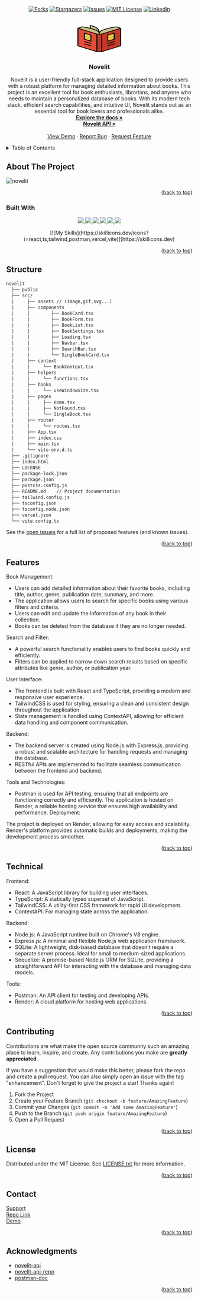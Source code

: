 <a name="readme-top"></a>

<!-- PROJECT SHIELDS -->
<!--
*** I'm using markdown "reference style" links for readability.
*** Reference links are enclosed in brackets [ ] instead of parentheses ( ).
*** See the bottom of this document for the declaration of the reference variables
*** for contributors-url, forks-url, etc. This is an optional, concise syntax you may use.
*** https://www.markdownguide.org/basic-syntax/#reference-style-links
-->

<div align="center">

[![Forks][forks-shield]][forks-url]
[![Stargazers][stars-shield]][stars-url]
[![Issues][issues-shield]][issues-url]
[![MIT License][license-shield]][license-url]
[![LinkedIn][linkedin-shield]][linkedin-url]

</div>

[contributors-shield]: https://img.shields.io/github/contributors/omrfrkcpr/novelit.svg?style=flat-square&color=blue
[contributors-url]: https://github.com/omrfrkcpr/novelit/graphs/contributors
[forks-shield]: https://img.shields.io/github/forks/omrfrkcpr/novelit.svg?style=flat-square&color=blueviolet
[forks-url]: https://github.com/omrfrkcpr/novelit/network/members
[stars-shield]: https://img.shields.io/github/stars/omrfrkcpr/novelit.svg?style=flat-square&color=brightgreen
[stars-url]: https://github.com/omrfrkcpr/novelit/stargazers
[issues-shield]: https://img.shields.io/github/issues/omrfrkcpr/novelit.svg?style=flat-square&color=red
[issues-url]: https://github.com/omrfrkcpr/novelit/issues
[license-shield]: https://img.shields.io/github/license/omrfrkcpr/novelit.svg?style=flat-square&color=yellow
[license-url]: https://github.com/omrfrkcpr/novelit/blob/main/LICENSE
[linkedin-shield]: https://img.shields.io/badge/-LinkedIn-black.svg?style=flat-square&logo=linkedin&color=blue
[linkedin-url]: https://linkedin.com/in/omrfrkcpr

<!-- PROJECT LOGO -->
<br />
<div align="center">
  <a href="https://github.com/omrfrkcpr/novelit">
    <img src="./src/assets/logo.svg" alt="Logo" width="120" height="80">
  </a>

<h3 align="center">Novelit</h3>

  <p align="center">
    Novelit is a user-friendly full-stack application designed to provide users with a robust platform for managing detailed information about books. This project is an excellent tool for book enthusiasts, librarians, and anyone who needs to maintain a personalized database of books. With its modern tech stack, efficient search capabilities, and intuitive UI, Novelit stands out as an essential tool for book lovers and professionals alike.
    <br />
    <a href="https://github.com/omrfrkcpr/novelit"><strong>Explore the docs »</strong></a>
    <br />
    <a href="https://github.com/omrfrkcpr/novelit_api"><strong>Novelit API »</strong></a>
    <br />
    <br />
    <a href="https://novelit.vercel.app">View Demo</a>
    ·
    <a href="https://github.com/omrfrkcpr/novelit/issues/new?labels=bug&template=bug-report---.md">Report Bug</a>
    ·
    <a href="https://github.com/omrfrkcpr/novelit/issues/new?labels=enhancement&template=feature-request---.md">Request Feature</a>
  </p>
</div>

<!-- TABLE OF CONTENTS -->
<details>
  <summary>Table of Contents</summary>
  <ol>
    <li>
      <a href="#about-the-project">About The Project</a>
      <ul>
        <li><a href="#built-with">Built With</a></li>
      </ul>
    </li>
    <li><a href="#structure">Structure</a></li>
    <li><a href="#features">Features</a></li>
    <li><a href="#technical">Technical</a></li>
    <li><a href="#contributing">Contributing</a></li>
    <li><a href="#license">License</a></li>
    <li><a href="#contact">Contact</a></li>
    <li><a href="#acknowledgments">Acknowledgments</a></li>
  </ol>
</details>

<!-- ABOUT THE PROJECT -->

## About The Project

![novelit](https://github.com/omrfrkcpr/novelit/assets/77440899/b2d120be-5b71-481d-b9a0-c5aae3403de7)

<p align="right">(<a href="#readme-top">back to top</a>)</p>

### Built With

<p align="center">
  <a href="https://react.dev/" >
    <img src="https://skillicons.dev/icons?i=react" />
  </a>
  <a href="https://www.typescriptlang.org/" >
    <img src="https://skillicons.dev/icons?i=ts" />
  </a>
  <a href="https://tailwindcss.com/" >
    <img src="https://skillicons.dev/icons?i=tailwind" />
  </a>
  <a href="https://www.postman.com/" >
    <img src="https://skillicons.dev/icons?i=postman" />
  </a>
  <a href="https://vercel.com/" >
    <img src="https://skillicons.dev/icons?i=vercel" />
  </a>
  <a href="https://vitejs.dev/" >
    <img src="https://skillicons.dev/icons?i=vite" />
  </a>
</p>

<p align="center">
  [![My Skills](https://skillicons.dev/icons?i=react,ts,tailwind,postman,vercel,vite)](https://skillicons.dev)
</p>

<p align="right">(<a href="#readme-top">back to top</a>)</p>

<!-- STRUCTURE -->

## Structure

```
novelit
  ├── public
  ├── src/
  |     ├── assets // (image,gif,svg...)
  |     ├── components
  |     |        ├── BookCard.tsx
  |     |        ├── BookForm.tsx
  |     |        ├── BookList.tsx
  |     |        ├── BookSettings.tsx
  |     |        ├── Loading.tsx
  |     |        ├── Navbar.tsx
  |     |        ├── SearchBar.tsx
  |     |        └── SingleBookCard.tsx
  |     ├── context
  |     |     └── BookContext.tsx
  |     ├── helpers
  |     |     └── functions.tsx
  |     ├── hooks
  |     |     └── useWindowSize.tsx
  |     ├── pages
  |     |     ├── Home.tsx
  |     |     ├── NotFound.tsx
  |     |     └── SingleBook.tsx
  |     ├── router
  |     |     └── routes.tsx
  |     ├── App.tsx
  |     ├── index.css
  |     ├── main.tsx
  |     └── vite-env.d.ts
  ├── .gitignore
  ├── index.html
  ├── LICENSE
  ├── package-lock.json
  ├── package.json
  ├── postcss.config.js
  ├── README.md    // Project documentation
  ├── tailwind.config.js
  ├── tsconfig.json
  ├── tsconfig.node.json
  ├── vercel.json
  └── vite.config.ts
```

See the [open issues](https://github.com/omrfrkcpr/novelit/issues) for a full list of proposed features (and known issues).

<p align="right">(<a href="#readme-top">back to top</a>)</p>

<!-- FEATURES -->

## Features

Book Management:

- Users can add detailed information about their favorite books, including title, author, genre, publication date, summary, and more.
- The application allows users to search for specific books using various filters and criteria.
- Users can edit and update the information of any book in their collection.
- Books can be deleted from the database if they are no longer needed.

Search and Filter:

- A powerful search functionality enables users to find books quickly and efficiently.
- Filters can be applied to narrow down search results based on specific attributes like genre, author, or publication year.

User Interface:

- The frontend is built with React and TypeScript, providing a modern and responsive user experience.
- TailwindCSS is used for styling, ensuring a clean and consistent design throughout the application.
- State management is handled using ContextAPI, allowing for efficient data handling and component communication.

Backend:

- The backend server is created using Node.js with Express.js, providing a robust and scalable architecture for handling requests and managing the database.
- RESTful APIs are implemented to facilitate seamless communication between the frontend and backend.

Tools and Technologies:

- Postman is used for API testing, ensuring that all endpoints are functioning correctly and efficiently.
  The application is hosted on Render, a reliable hosting service that ensures high availability and performance.
  Deployment:

The project is deployed on Render, allowing for easy access and scalability. Render's platform provides automatic builds and deployments, making the development process smoother.

<p align="right">(<a href="#readme-top">back to top</a>)</p>

<!-- TECHNICAL -->

## Technical

Frontend:

- React: A JavaScript library for building user interfaces.
- TypeScript: A statically typed superset of JavaScript.
- TailwindCSS: A utility-first CSS framework for rapid UI development.
- ContextAPI: For managing state across the application.

Backend:

- Node.js: A JavaScript runtime built on Chrome's V8 engine.
- Express.js: A minimal and flexible Node.js web application framework.
- SQLite: A lightweight, disk-based database that doesn’t require a separate server process. Ideal for small to medium-sized applications.
- Sequelize: A promise-based Node.js ORM for SQLite, providing a straightforward API for interacting with the database and managing data models.

Tools:

- Postman: An API client for testing and developing APIs.
- Render: A cloud platform for hosting web applications.

<p align="right">(<a href="#readme-top">back to top</a>)</p>

<!-- CONTRIBUTING -->

## Contributing

Contributions are what make the open source community such an amazing place to learn, inspire, and create. Any contributions you make are **greatly appreciated**.

If you have a suggestion that would make this better, please fork the repo and create a pull request. You can also simply open an issue with the tag "enhancement".
Don't forget to give the project a star! Thanks again!

1. Fork the Project
2. Create your Feature Branch (`git checkout -b feature/AmazingFeature`)
3. Commit your Changes (`git commit -m 'Add some AmazingFeature'`)
4. Push to the Branch (`git push origin feature/AmazingFeature`)
5. Open a Pull Request

<p align="right">(<a href="#readme-top">back to top</a>)</p>

<!-- LICENSE -->

## License

Distributed under the MIT License. See [LICENSE.txt](https://github.com/omrfrkcpr/novelit/blob/main/LICENSE) for more information.

<p align="right">(<a href="#readme-top">back to top</a>)</p>

<!-- CONTACT -->

## Contact

[Support](omerrfarukcapur@gmail.com)<br />
[Repo Link](https://github.com/omrfrkcpr/novelit)<br />
[Demo](novelit.vercel.app)

<p align="right">(<a href="#readme-top">back to top</a>)</p>

<!-- ACKNOWLEDGMENTS -->

## Acknowledgments

- [novelit-api](https://novelit-server.onrender.com/books)
- [novelit-api-repo](https://github.com/omrfrkcpr/novelit_api)
- [postman-doc](https://documenter.getpostman.com/view/14573422/2sA3drKFJ7)

<p align="right">(<a href="#readme-top">back to top</a>)</p>

